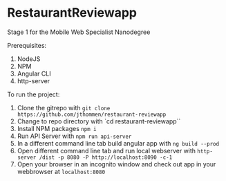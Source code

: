 # RestaurantReviewapp

Stage 1 for the Mobile Web Specialist Nanodegree

Prerequisites:
1. NodeJS
2. NPM
3. Angular CLI
4. http-server

To run the project:
1. Clone the gitrepo with `git clone https://github.com/jthommen/restaurant-reviewapp`
2. Change to repo directory with `cd restaurant-reviewapp``
3. Install NPM packages `npm i`
4. Run API Server with `npm run api-server`
5. In a different command line tab build angular app with `ng build --prod`
6. Open different command line tab and run local webserver with `http-server /dist -p 8080 -P http://localhost:8090 -c-1`
7. Open your browser in an incognito window and check out app in your webbrowser at `localhost:8080`
